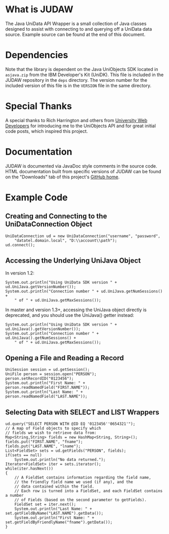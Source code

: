 What is JUDAW
=============

The Java UniData API Wrapper is a small collection of Java classes designed to
assist with connecting to and querying off a UniData data source. Example source
can be found at the end of this document.

Dependencies
============

Note that the library is dependent on the Java UniObjects SDK located in
`asjava.zip` from the IBM Developer's Kit (UniDK). This file is included in
the JUDAW repository in the `deps` directory. The version number for the
included version of this file is in the `VERSION` file in the same directory.

Special Thanks
==============

A special thanks to Rich Harrington and others from
[University Web Developers][uwd] for introducing me to the UniObjects API and
for great initial code posts, which inspired this project.

Documentation
=============

JUDAW is documented via JavaDoc style comments in the source code.
HTML documentation built from specific versions of JUDAW can be found
on the "Downloads" tab of this project's [GitHub home][githome].

Example Code
============

Creating and Connecting to the UniDataConnection Object
-------------------------------------------------------

    UniDataConnection ud = new UniDataConnection("username", "password",
        "datatel.domain.local", "D:\\account\\path");
    ud.connect();

Accessing the Underlying UniJava Object
---------------------------------------

In version 1.2:

    System.out.println("Using UniData SDK version " + ud.UniJava.getVersionNumber());
    System.out.println("Connection number " + ud.UniJava.getNumSessions() +
        " of " + ud.UniJava.getMaxSessions());

In master and version 1.3+, accessing the UniJava object directly is
deprecated, and you should use the UniJava() getter instead:

    System.out.println("Using UniData SDK version " + ud.UniJava().getVersionNumber());
    System.out.println("Connection number " + ud.UniJava().getNumSessions() +
        " of " + ud.UniJava.getMaxSessions());

Opening a File and Reading a Record
-----------------------------------

    UniSession session = ud.getSession();
    UniFile person = session.open("PERSON");
    person.setRecordID("0123456");
    System.out.println("First Name: " + person.readNamedField("FIRST.NAME"));
    System.out.println("Last Name: " + person.readNamedField("LAST.NAME"));

Selecting Data with SELECT and LIST Wrappers
--------------------------------------------

    ud.query("SELECT PERSON WITH @ID EQ '0123456''0654321'");
    // A map of Field objects to specify which
    // fields we wish to retrieve data from:
    Map<String,String> fields = new HashMap<String, String>();
    fields.put("FIRST.NAME", "fname");
    fields.put("LAST.NAME", "lname");
    List<FieldSet> sets = ud.getFields("PERSON", fields);
    if(sets == null)
        System.out.println("No data returned.");
    Iterator<FieldSet> iter = sets.iterator();
    while(iter.hasNext())
    {
        // A FieldSet contains information regarding the field name,
        // the friendly field name we used (if any), and the
        // data contained within the field.
        // Each row is turned into a FieldSet, and each FieldSet contains a number
        // of Fields (based on the second parameter to getFields).
        FieldSet set = iter.next();
        System.out.println("Last Name: " + set.getFieldByName("LAST.NAME").getData());
        System.out.println("First Name: " + set.getFieldByFriendlyName("fname").getData());
    }

[uwd]: http://cuwebd.ning.com/ "University Web Developers"
[githome]: http://github.com/BinaryMuse/judaw "JUDAW on GitHub"
